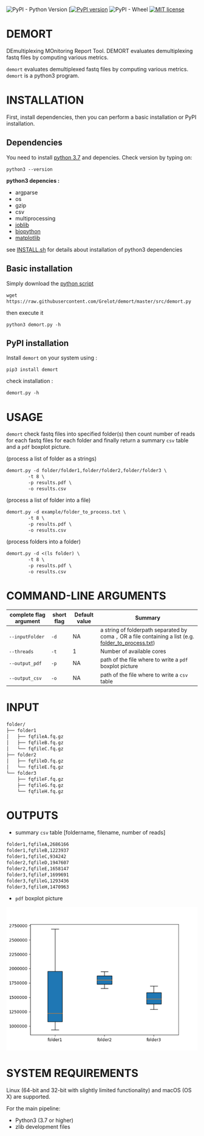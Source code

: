 ![PyPI - Python Version](https://img.shields.io/pypi/pyversions/demort) [[![PyPI version](https://badge.fury.io/py/demort.svg)](https://badge.fury.io/py/demort) ![PyPI - Wheel](https://img.shields.io/pypi/wheel/demort) [![MIT license](https://black.readthedocs.io/en/stable/_static/license.svg
)](https://github.com/Grelot/demort/blob/master/LICENSE)


# DEMORT
DEmultiplexing MOnitoring Report Tool. DEMORT evaluates demultiplexing fastq files by computing various metrics.

`demort` evaluates demultiplexed fastq files by computing various metrics.
`demort` is a python3 program.

# INSTALLATION

First, install dependencies, then you can perform a basic installation or PyPI installation.

## Dependencies

You need to install [python 3.7](https://www.python.org/download/releases/3.0/) and depencies. Check version by typing on:
```
python3 --version
```
**python3 depencies :**
* argparse
* os
* gzip
* csv
* multiprocessing
* [joblib](https://joblib.readthedocs.io/en/latest/installing.html)
* [biopython](https://github.com/biopython/biopython)
* [matplotlib](https://matplotlib.org/3.1.1/faq/installing_faq.html)

see [INSTALL.sh](INSTALL.sh) for details about installation of python3 dependencies

## Basic installation

Simply download the [python script](src/demort.py)
```
wget https://raw.githubusercontent.com/Grelot/demort/master/src/demort.py
```
then execute it
```
python3 demort.py -h
```

## PyPI installation

Install `demort` on your system using :

```
pip3 install demort
```
check installation :
```
demort.py -h
```

# USAGE

`demort` check fastq files into specified folder(s) then count number of reads for each fastq files for each folder and finally return a summary `csv` table and a `pdf` boxplot picture.

(process a list of folder as a strings)
```
demort.py -d folder/folder1,folder/folder2,folder/folder3 \           
        -t 8 \
        -p results.pdf \
        -o results.csv
```
(process a list of folder into a file)
```
demort.py -d example/folder_to_process.txt \           
        -t 8 \
        -p results.pdf \
        -o results.csv
```
(process folders into a folder)
```
demort.py -d <(ls folder) \
        -t 8 \
        -p results.pdf \
        -o results.csv
```

# COMMAND-LINE ARGUMENTS

| complete flag argument | short flag |Default value | Summary |
| --- | --- | --- | --- |
| `--inputFolder` | `-d` | NA |  a string of folderpath separated by coma `,` OR a file containing a list (e.g. [folder_to_process.txt](example/folder_to_process.txt)) |
| `--threads` | `-t` | 1 | Number of available cores |
| `--output_pdf` | `-p` | NA | path of the file where to write a `pdf` boxplot picture |
| `--output_csv` | `-o` | NA | path of the file where to write a `csv` table |


# INPUT

```
folder/
├── folder1
│   ├── fqfileA.fq.gz
│   ├── fqfileB.fq.gz
│   └── fqfileC.fq.gz
├── folder2
│   ├── fqfileD.fq.gz
│   └── fqfileE.fq.gz
└── folder3
    ├── fqfileF.fq.gz
    ├── fqfileG.fq.gz
    └── fqfileH.fq.gz
```

# OUTPUTS

* summary `csv` table [foldername, filename, number of reads]

```
folder1,fqfileA,2686166
folder1,fqfileB,1223937
folder1,fqfileC,934242
folder2,fqfileD,1947607
folder2,fqfileE,1658147
folder3,fqfileF,1699691
folder3,fqfileG,1293436
folder3,fqfileH,1470963
```
* `pdf` boxplot picture

![demort visualization](example/boxplot.png)

# SYSTEM REQUIREMENTS

Linux (64-bit and 32-bit with slightly limited functionality) and macOS (OS X) are supported.

For the main pipeline:

* Python3 (3.7 or higher)
* zlib development files

